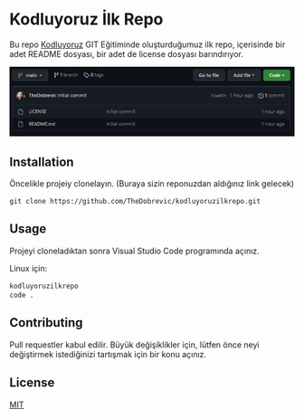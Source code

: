 # Kodluyoruz İlk Repo
Bu repo [Kodluyoruz](www.kodluyoruz.org) GIT Eğitiminde oluşturduğumuz ilk repo, içerisinde bir adet README dosyası, bir adet de license dosyası barındırıyor.

![github](figures/aa.png)

## Installation

Öncelikle projeiy clonelayın. (Buraya sizin reponuzdan aldığınız link gelecek)

    git clone https://github.com/TheDobrevic/kodluyoruzilkrepo.git
    
## Usage

Projeyi cloneladıktan sonra Visual Studio Code programında açınız.

Linux için:

    kodluyoruzilkrepo
    code .

## Contributing

Pull requestler kabul edilir. Büyük değişiklikler için, lütfen önce neyi değiştirmek istediğinizi tartışmak için bir konu açınız.

## License
[MIT](https://choosealicense.com/licenses/mit/)

